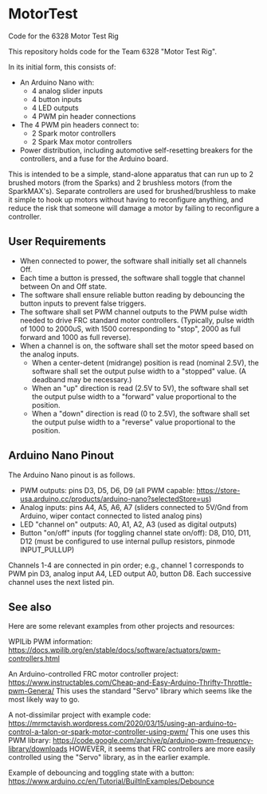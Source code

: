# MotorTest
Code for the 6328 Motor Test Rig

This repository holds code for the Team 6328 "Motor Test Rig".

In its initial form, this consists of:
* An Arduino Nano with:
  * 4 analog slider inputs
  * 4 button inputs
  * 4 LED outputs
  * 4 PWM pin header connections
* The 4 PWM pin headers connect to:
  * 2 Spark motor controllers
  * 2 Spark Max motor controllers
* Power distribution, including automotive self-resetting breakers for the controllers, and a fuse for the Arduino board.

This is intended to be a simple, stand-alone apparatus that can run up to 2 brushed motors (from the Sparks) and 2 brushless motors (from the SparkMAX's).  Separate controllers are used for brushed/brushless to make it simple to hook up motors without having to reconfigure anything, and reduce the risk that someone will damage a motor by failing to reconfigure a controller.

## User Requirements

* When connected to power, the software shall initially set all channels Off.
* Each time a button is pressed, the software shall toggle that channel between On and Off state.  
* The software shall ensure reliable button reading by debouncing the button inputs to prevent false triggers.
* The software shall set PWM channel outputs to the PWM pulse width needed to drive FRC standard motor controllers.  (Typically, pulse width of 1000 to 2000uS, with 1500 corresponding to "stop", 2000 as full forward and 1000 as full reverse).
* When a channel is on, the software shall set the motor speed based on the analog inputs.  
  * When a center-detent (midrange) position is read (nominal 2.5V), the software shall set the output pulse width to a "stopped" value.  (A deadband may be necessary.)
  * When an "up" direction is read (2.5V to 5V), the software shall set the output pulse width to a "forward" value proportional to the position.
  * When a "down" direction is read (0 to 2.5V), the software shall set the output pulse width to a "reverse" value proportional to the position.

## Arduino Nano Pinout

The Arduino Nano pinout is as follows.  

* PWM outputs: pins D3, D5, D6, D9 (all PWM capable: https://store-usa.arduino.cc/products/arduino-nano?selectedStore=us)
* Analog inputs: pins A4, A5, A6, A7 (sliders connected to 5V/Gnd from Arduino, wiper contact connected to listed analog pins)
* LED "channel on" outputs: A0, A1, A2, A3 (used as digital outputs)
* Button "on/off" inputs (for toggling channel state on/off): D8, D10, D11, D12 (must be configured to use internal pullup resistors, pinmode INPUT_PULLUP)

Channels 1-4 are connected in pin order; e.g., channel 1 corresponds to PWM pin D3, analog input A4, LED output A0, button D8.  Each successive channel uses the next listed pin.

## See also

Here are some relevant examples from other projects and resources:

WPILib PWM information: https://docs.wpilib.org/en/stable/docs/software/actuators/pwm-controllers.html

An Arduino-controlled FRC motor controller project: https://www.instructables.com/Cheap-and-Easy-Arduino-Thrifty-Throttle-pwm-Genera/
This uses the standard "Servo" library which seems like the most likely way to go.

A not-dissimilar project with example code: https://mrmctavish.wordpress.com/2020/03/15/using-an-arduino-to-control-a-talon-or-spark-motor-controller-using-pwm/
This one uses this PWM library: https://code.google.com/archive/p/arduino-pwm-frequency-library/downloads
HOWEVER, it seems that FRC controllers are more easily controlled using the "Servo" library, as in the earlier example.

Example of debouncing and toggling state with a button: https://www.arduino.cc/en/Tutorial/BuiltInExamples/Debounce
